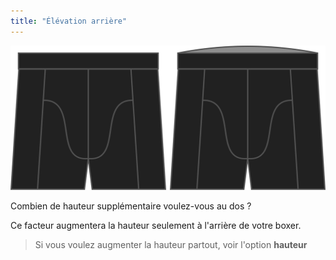 ```yaml
---
title: "Élévation arrière"
---
```


![L'option hauteur dos pour Bruce](./backrise.svg)

Combien de hauteur supplémentaire voulez-vous au dos ?

Ce facteur augmentera la hauteur seulement à l'arrière de votre boxer.

> Si vous voulez augmenter la hauteur partout, voir l'option **hauteur**




